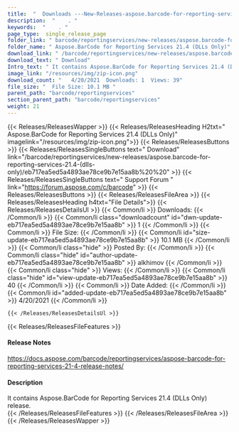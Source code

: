 ```yaml
---
title:  "  Downloads ---New-Releases-aspose.barcode-for-reporting-services-21.4-(dlls-only) . " 
description:  "    . " 
keywords:  "    . " 
page_type:  single_release_page
folder_link: " barcode/reportingservices/new-releases/aspose.barcode-for-reporting-services-21.4-(dlls-only)/"
folder_name: " Aspose.BarCode for Reporting Services 21.4 (DLLs Only)"
download_link: " /barcode/reportingservices/new-releases/aspose.barcode-for-reporting-services-21.4-(dlls-only)/eb717ea5ed5a4893ae78ce9b7e15aa8b"
download_text: " Download"
Intro_text: " It contains Aspose.BarCode for Reporting Services 21.4 (DLLs Only) release."
image_link: "/resources/img/zip-icon.png"
download_count: "   4/20/2021  Downloads: 1  Views: 39"
file_size: "  File Size: 10.1 MB "
parent_path: "barcode/reportingservices"
section_parent_path: "barcode/reportingservices"
weight: 21 
---
```


{{< Releases/ReleasesWapper >}}
  {{< Releases/ReleasesHeading H2txt=" Aspose.BarCode for Reporting Services 21.4 (DLLs Only)" imagelink="/resources/img/zip-icon.png">}}
  {{< Releases/ReleasesButtons >}}
    {{< Releases/ReleasesSingleButtons text=" Download" link="/barcode/reportingservices/new-releases/aspose.barcode-for-reporting-services-21.4-(dlls-only)/eb717ea5ed5a4893ae78ce9b7e15aa8b%20%20" >}}
    {{< Releases/ReleasesSingleButtons text=" Support Forum " link="https://forum.aspose.com/c/barcode" >}}
  {{< Releases/ReleasesButtons >}}
  {{< Releases/ReleasesFileArea >}}
    {{< Releases/ReleasesHeading h4txt="File Details">}}
    {{< Releases/ReleasesDetailsUl >}}
            {{< Common/li  >}} Downloads: {{< /Common/li >}} 
      {{< Common/li class="downloadcount" id="dwn-update-eb717ea5ed5a4893ae78ce9b7e15aa8b" >}} 1 {{< /Common/li >}} 
      {{< Common/li  >}} File Size: {{< /Common/li >}} 
      {{< Common/li id="size-update-eb717ea5ed5a4893ae78ce9b7e15aa8b" >}} 10.1 MB {{< /Common/li >}} 
      {{< Common/li  class="hide" >}} Posted By: {{< /Common/li >}} 
      {{< Common/li class="hide" id="author-update-eb717ea5ed5a4893ae78ce9b7e15aa8b" >}} alkhimov {{< /Common/li >}} 
      {{< Common/li class="hide"  >}} Views: {{< /Common/li >}} 
      {{< Common/li class="hide" id="view-update-eb717ea5ed5a4893ae78ce9b7e15aa8b" >}} 40 {{< /Common/li >}} 
      {{< Common/li  >}} Date Added: {{< /Common/li >}} 
      {{< Common/li id="added-update-eb717ea5ed5a4893ae78ce9b7e15aa8b" >}} 4/20/2021 {{< /Common/li >}} 

    {{< /Releases/ReleasesDetailsUl >}}

  {{< Releases/ReleasesFileFeatures >}}
      <h4>Release Notes</h4><div><a href="https://docs.aspose.com/barcode/reportingservices/aspose-barcode-for-reporting-services-21-4-release-notes/">https://docs.aspose.com/barcode/reportingservices/aspose-barcode-for-reporting-services-21-4-release-notes/</a></div><h4>Description</h4><div class="HTMLDescription">It contains Aspose.BarCode for Reporting Services 21.4 (DLLs Only) release.</div>
  {{< /Releases/ReleasesFileFeatures >}}
 {{< /Releases/ReleasesFileArea >}}
{{< /Releases/ReleasesWapper >}}


